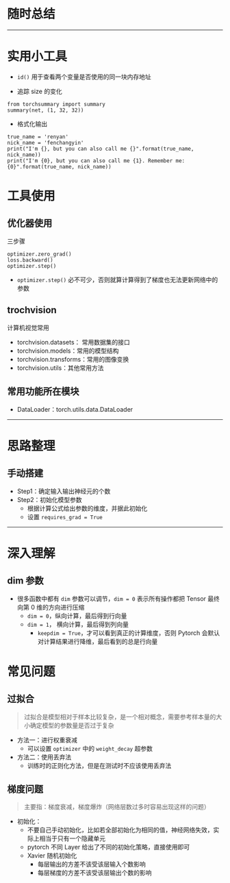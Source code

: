 # 随时总结

---

# 实用小工具

- `id()` 用于查看两个变量是否使用的同一块内存地址

- 追踪 size 的变化

```{python}
from torchsummary import summary
summary(net, (1, 32, 32))
```

- 格式化输出

```{python}
true_name = 'renyan'
nick_name = 'fenchangyin'
print("I'm {}, but you can also call me {}".format(true_name, nick_name))
print("I'm {0}, but you can also call me {1}. Remember me: {0}".format(true_name, nick_name))
```



# 工具使用

## 优化器使用

三步骤

```{python}
optimizer.zero_grad()
loss.backward()
optimizer.step()
```

- `optimizer.step()` 必不可少，否则就算计算得到了梯度也无法更新网络中的参数

## trochvision

计算机视觉常用

- torchvision.datasets： 常用数据集的接口
- torchvision.models：常用的模型结构
- torchvision.transforms：常用的图像变换
- torchvision.utils：其他常用方法



## 常用功能所在模块

- DataLoader：torch.utils.data.DataLoader





---

# 思路整理

## 手动搭建

- Step1：确定输入输出神经元的个数
- Step2：初始化模型参数
  - 根据计算公式给出参数的维度，并据此初始化
  - 设置 `requires_grad = True`





---

# 深入理解

## dim 参数

- 很多函数中都有 `dim` 参数可以调节，`dim = 0` 表示所有操作都把 Tensor 最终向第 0 维的方向进行压缩
  - `dim = 0`，纵向计算，最后得到行向量
  - `dim = 1`， 横向计算，最后得到列向量
    - `keepdim = True`，才可以看到真正的计算维度，否则 Pytorch 会默认对计算结果进行降维，最后看到的总是行向量



# 常见问题

## 过拟合

> 过拟合是模型相对于样本比较复杂，是一个相对概念，需要参考样本量的大小确定模型的参数量是否过于复杂

- 方法一：进行权重衰减
  - 可以设置 `optimizer` 中的 `weight_decay` 超参数
- 方法二：使用丢弃法
  - 训练时的正则化方法，但是在测试时不应该使用丢弃法

## 梯度问题

> 主要指：梯度衰减，梯度爆炸（网络层数过多时容易出现这样的问题）

- 初始化：
  - 不要自己手动初始化，比如若全部初始化为相同的值，神经网络失效，实际上相当于只有一个隐藏单元
  - pytorch 不同 Layer 给出了不同的初始化策略，直接使用即可
  - Xavier 随机初始化
    - 每层输出的方差不该受该层输入个数影响
    - 每层梯度的方差不该受该层输出个数的影响